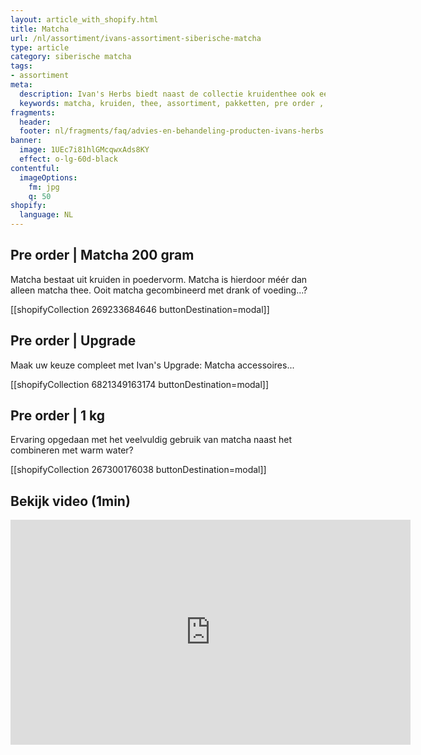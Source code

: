 ```yaml
---
layout: article_with_shopify.html
title: Matcha
url: /nl/assortiment/ivans-assortiment-siberische-matcha
type: article
category: siberische matcha
tags:
- assortiment
meta:
  description: Ivan's Herbs biedt naast de collectie kruidenthee ook een assortiment aan Siberische matcha aan. Matcha is meer dan alleen thee. Ooit matcha gecombineerd met drank of voeding...?
  keywords: matcha, kruiden, thee, assortiment, pakketten, pre order , drank, voeding, collectie, kruidenthee, water, 1 kg
fragments:
  header:
  footer: nl/fragments/faq/advies-en-behandeling-producten-ivans-herbs
banner:
  image: 1UEc7i81hlGMcqwxAds8KY
  effect: o-lg-60d-black
contentful:
  imageOptions:
    fm: jpg
    q: 50
shopify:
  language: NL
---
```

## Pre order | Matcha 200 gram

Matcha bestaat uit kruiden in poedervorm. Matcha is hierdoor méér dan alleen matcha thee. Ooit matcha gecombineerd met drank of voeding...?

[[shopifyCollection 269233684646 buttonDestination=modal]]

## Pre order | Upgrade

Maak uw keuze compleet met Ivan's Upgrade: Matcha accessoires...

[[shopifyCollection 6821349163174 buttonDestination=modal]]

## Pre order | 1 kg

Ervaring opgedaan met het veelvuldig gebruik van matcha naast het combineren met warm water?

[[shopifyCollection 267300176038 buttonDestination=modal]]

## Bekijk video (1min)

<iframe id="ytplayer" type="text/html" width="640" height="360" src="https://www.youtube.com/embed/ZfVLRgJHHCo?autoplay=1" frameborder="0"></iframe>
